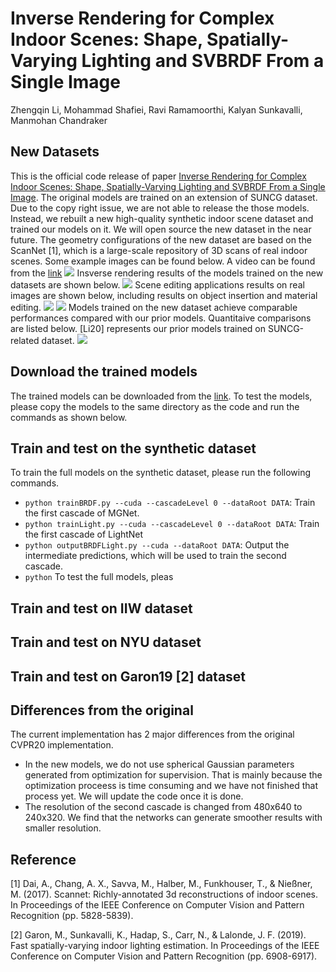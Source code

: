 # Inverse Rendering for Complex Indoor Scenes: Shape, Spatially-Varying Lighting and SVBRDF From a Single Image
Zhengqin Li, Mohammad Shafiei, Ravi Ramamoorthi, Kalyan Sunkavalli, Manmohan Chandraker

## New Datasets 
This is the official code release of paper [Inverse Rendering for Complex Indoor Scenes: Shape, Spatially-Varying Lighting and SVBRDF From a Single Image](https://drive.google.com/file/d/17K3RrWQ48gQynOhZHq1g5sQgjLjoMiPk/view). The original models are trained on an extension of SUNCG dataset. Due to the copy right issue, we are not able to release the those models. Instead, we rebuilt a new high-quality synthetic indoor scene dataset and trained our models on it. We will open source the new dataset in the near future. The geometry configurations of the new dataset are based on the ScanNet [1], which is a large-scale repository of 3D scans of real indoor scenes. Some example images can be found below. A video can be found from the [link](http://cseweb.ucsd.edu/~viscomp/projects/CVPR20InverseIndoor/github/dataset.mp4)
![](http://cseweb.ucsd.edu/~viscomp/projects/CVPR20InverseIndoor/github/dataset.png)
Insverse rendering results of the models trained on the new datasets are shown below. 
![](http://cseweb.ucsd.edu/~viscomp/projects/CVPR20InverseIndoor/github/inverseRendering.png)
Scene editing applications results on real images are shown below, including results on object insertion and material editing.
![](http://cseweb.ucsd.edu/~viscomp/projects/CVPR20InverseIndoor/github/objectInsertion.png)
![](http://cseweb.ucsd.edu/~viscomp/projects/CVPR20InverseIndoor/github/materialEditing.png)
Models trained on the new dataset achieve comparable performances compared with our prior models. Quantitaive comparisons are listed below. [Li20] represents our prior models trained on SUNCG-related dataset. 
![](http://cseweb.ucsd.edu/~viscomp/projects/CVPR20InverseIndoor/github/quantitative.png)

## Download the trained models
The trained models can be downloaded from the [link](http://cseweb.ucsd.edu/~viscomp/projects/CVPR20InverseIndoor/models.zip). To test the models, please copy the models to the same directory as the code and run the commands as shown below. 

## Train and test on the synthetic dataset
To train the full models on the synthetic dataset, please run the following commands.
* `python trainBRDF.py --cuda --cascadeLevel 0 --dataRoot DATA`: Train the first cascade of MGNet. 
* `python trainLight.py --cuda --cascadeLevel 0 --dataRoot DATA`: Train the first cascade of LightNet
* `python outputBRDFLight.py --cuda --dataRoot DATA`: Output the intermediate predictions, which will be used to train the second cascade. 
* `python`
To test the full models, pleas

## Train and test on IIW dataset

## Train and test on NYU dataset

## Train and test on Garon19 [2] dataset 

## Differences from the original 
The current implementation has 2 major differences from the original CVPR20 implementation.
* In the new models, we do not use spherical Gaussian parameters generated from optimization for supervision. That is mainly because the optimization proceess is time consuming and we have not finished that process yet. We will update the code once it is done.
* The resolution of the second cascade is changed from 480x640 to 240x320. We find that the networks can generate smoother results with smaller resolution.

## Reference 
[1] Dai, A., Chang, A. X., Savva, M., Halber, M., Funkhouser, T., & Nießner, M. (2017). Scannet: Richly-annotated 3d reconstructions of indoor scenes. In Proceedings of the IEEE Conference on Computer Vision and Pattern Recognition (pp. 5828-5839).

[2] Garon, M., Sunkavalli, K., Hadap, S., Carr, N., & Lalonde, J. F. (2019). Fast spatially-varying indoor lighting estimation. In Proceedings of the IEEE Conference on Computer Vision and Pattern Recognition (pp. 6908-6917).
